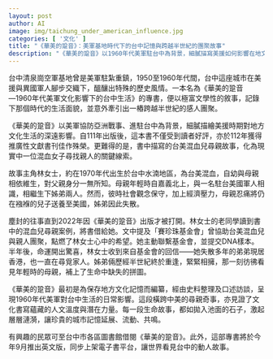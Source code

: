 ```yaml
---
layout: post
author: AI
image: img/taichung_under_american_influence.jpg
categories: [ '文化' ]
title: "《華美的跫音》：美軍基地時代下的台中記憶與跨越半世紀的團聚故事"
description: "《華美的跫音》以1960年代美軍駐台中為背景，細膩描寫美援如何影響在地文化，不僅還原時代風貌，更意外促成一段台美混血姊弟半世紀後的感人重逢。該書將於9月推出英文版，讓世界看見台中的獨特歷史與溫暖人情。"
---
```

台中清泉崗空軍基地曾是美軍駐紮重鎮，1950至1960年代間，台中這座城市在美援與異國軍人腳步交織下，醞釀出特殊的歷史風情。一本名為《華美的跫音―1960年代美軍文化影響下的台中生活》的專書，便以極富文學性的敘事，記錄下那個時代的生活面貌，並意外牽引出一樁跨越半世紀的感人團聚。

《華美的跫音》以美軍協防亞洲戰事、進駐台中為背景，細膩描繪美援時期對地方文化生活的深遠影響。自111年出版後，這本書不僅受到讀者好評，亦於112年獲得推廣性文獻書刊佳作殊榮。更難得的是，書中描寫的台美混血兒尋親故事，化為現實中一位混血女子尋找親人的關鍵線索。

故事主角林女士，約在1970年代出生於台中水湳地區，為台美混血，自幼與母親相依維生，對父親身分一無所知。母親年輕時自嘉義北上，與一名駐台美國軍人相識，相繼生下姊弟兩人。然而，彼時社會觀念保守，加上經濟壓力，母親忍痛將仍在襁褓的兒子送養至美國，姊弟因此失散。

塵封的往事直到2022年因《華美的跫音》出版才被打開。林女士的老同學讀到書中的混血兒尋親案例，將書借給她。文中提及「賽珍珠基金會」曾協助台美混血兒與親人團聚，點燃了林女士心中的希望。她主動聯繫基金會，並提交DNA樣本。半年後，命運開出驚喜，林女士收到來自基金會的回信——她失散多年的弟弟現居香港，也一直在尋覓家人。姊弟倆歷經半世紀終於重逢，緊緊相擁，那一刻彷彿看見年輕時的母親，補上了生命中缺失的拼圖。

《華美的跫音》最初是為保存地方文化記憶而編纂，經由史料整理及口述訪談，呈現1960年代美軍對台中生活的日常影響。這段橫跨中美的尋親奇事，亦見證了文化書寫蘊藏的人文溫度與潛在力量。每一段生命故事，都如拋入池面的石子，激起層層漣漪，讓珍貴的城市記憶延展、流動、共鳴。

有興趣的民眾可至台中市各區圖書館借閱《華美的跫音》。此外，這部專書將於今年9月推出英文版，同步上架電子書平台，讓世界看見台中的動人故事。